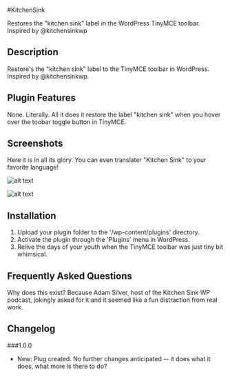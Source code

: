 #KitchenSink

Restores the "kitchen sink" label in the WordPress TinyMCE toolbar. Inspired by @kitchensinkwp

## Description

Restore's the "kitchen sink" label to the TinyMCE toolbar in WordPress. Inspired by @kitchensinkwp. 



## Plugin Features

None. Literally. All it does it restore the label "kitchen sink" when you hover over the toobar toggle button in TinyMCE.

## Screenshots
Here it is in all its glory. You can even translater "Kitchen Sink" to your favorite language!

![alt text](https://github.com/wunderdojo/kitchensink/blob/master/assets/toolbar-english.png)

![alt text](https://github.com/wunderdojo/kitchensink/blob/master/assets/toolbar-spanish.png)


## Installation

1.  Upload your plugin folder to the '/wp-content/plugins' directory.
2.  Activate the plugin through the 'Plugins' menu in WordPress.
3.  Relive the days of your youth when the TinyMCE toolbar was just tiny bit whimsical.

## Frequently Asked Questions

Why does this exist? 
Because Adam Silver, host of the Kitchen Sink WP podcast, jokingly asked for it and it seemed like a fun distraction from real work.


## Changelog
###1.0.0
* New: Plug created. No further changes anticipated -- it does what it does, what more is there to do?
